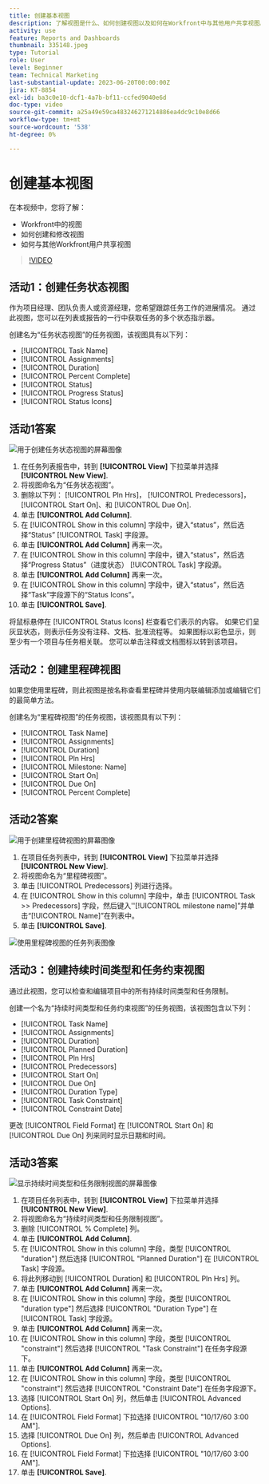 ```yaml
---
title: 创建基本视图
description: 了解视图是什么、如何创建视图以及如何在Workfront中与其他用户共享视图。
activity: use
feature: Reports and Dashboards
thumbnail: 335148.jpeg
type: Tutorial
role: User
level: Beginner
team: Technical Marketing
last-substantial-update: 2023-06-20T00:00:00Z
jira: KT-8854
exl-id: ba3c0e10-dcf1-4a7b-bf11-ccfed9040e6d
doc-type: video
source-git-commit: a25a49e59ca483246271214886ea4dc9c10e8d66
workflow-type: tm+mt
source-wordcount: '538'
ht-degree: 0%

---
```


# 创建基本视图

在本视频中，您将了解：

* Workfront中的视图
* 如何创建和修改视图
* 如何与其他Workfront用户共享视图

>[!VIDEO](https://video.tv.adobe.com/v/335148/?quality=12&learn=on)

## 活动1：创建任务状态视图

作为项目经理、团队负责人或资源经理，您希望跟踪任务工作的进展情况。 通过此视图，您可以在列表或报告的一行中获取任务的多个状态指示器。

创建名为“任务状态视图”的任务视图，该视图具有以下列：

* [!UICONTROL Task Name]
* [!UICONTROL Assignments]
* [!UICONTROL Duration]
* [!UICONTROL Percent Complete]
* [!UICONTROL Status]
* [!UICONTROL Progress Status]
* [!UICONTROL Status Icons]

## 活动1答案

![用于创建任务状态视图的屏幕图像](assets/view-exercise.png)

1. 在任务列表报告中，转到 **[!UICONTROL View]** 下拉菜单并选择 **[!UICONTROL New View]**.
1. 将视图命名为“任务状态视图”。
1. 删除以下列： [!UICONTROL Pln Hrs]， [!UICONTROL Predecessors]， [!UICONTROL Start On]、和 [!UICONTROL Due On].
1. 单击 **[!UICONTROL Add Column]**.
1. 在 [!UICONTROL Show in this column] 字段中，键入“status”，然后选择“Status” [!UICONTROL Task] 字段源。
1. 单击 **[!UICONTROL Add Column]** 再来一次。
1. 在 [!UICONTROL Show in this column] 字段中，键入“status”，然后选择“Progress Status”（进度状态） [!UICONTROL Task] 字段源。
1. 单击 **[!UICONTROL Add Column]** 再来一次。
1. 在 [!UICONTROL Show in this column] 字段中，键入“status”，然后选择“Task”字段源下的“Status Icons”。
1. 单击 **[!UICONTROL Save]**.

将鼠标悬停在 [!UICONTROL Status Icons] 栏查看它们表示的内容。 如果它们呈灰显状态，则表示任务没有注释、文档、批准流程等。 如果图标以彩色显示，则至少有一个项目与任务相关联。 您可以单击注释或文档图标以转到该项目。

## 活动2：创建里程碑视图

如果您使用里程碑，则此视图是按名称查看里程碑并使用内联编辑添加或编辑它们的最简单方法。

创建名为“里程碑视图”的任务视图，该视图具有以下列：

* [!UICONTROL Task Name]
* [!UICONTROL Assignments]
* [!UICONTROL Duration]
* [!UICONTROL Pln Hrs]
* [!UICONTROL Milestone: Name]
* [!UICONTROL Start On]
* [!UICONTROL Due On]
* [!UICONTROL Percent Complete]


## 活动2答案

![用于创建里程碑视图的屏幕图像](assets/view-milestone-exercise-1.png)

1. 在项目任务列表中，转到 **[!UICONTROL View]** 下拉菜单并选择 **[!UICONTROL New View]**.
1. 将视图命名为“里程碑视图”。
1. 单击 [!UICONTROL Predecessors] 列进行选择。
1. 在 [!UICONTROL Show in this column] 字段中，单击 [!UICONTROL Task >> Predecessors] 字段，然后键入&#39;&#39;[!UICONTROL milestone name]”并单击“[!UICONTROL Name]”在列表中。
1. 单击 **[!UICONTROL Save]**.

![使用里程碑视图的任务列表图像](assets/view-milestone-exercise-2.png)

## 活动3：创建持续时间类型和任务约束视图

通过此视图，您可以检查和编辑项目中的所有持续时间类型和任务限制。

创建一个名为“持续时间类型和任务约束视图”的任务视图，该视图包含以下列：

* [!UICONTROL Task Name]
* [!UICONTROL Assignments]
* [!UICONTROL Duration]
* [!UICONTROL Planned Duration]
* [!UICONTROL Pln Hrs]
* [!UICONTROL Predecessors]
* [!UICONTROL Start On]
* [!UICONTROL Due On]
* [!UICONTROL Duration Type]
* [!UICONTROL Task Constraint]
* [!UICONTROL Constraint Date]

更改 [!UICONTROL Field Format] 在 [!UICONTROL Start On] 和 [!UICONTROL Due On] 列来同时显示日期和时间。

## 活动3答案

![显示持续时间类型和任务限制视图的屏幕图像](assets/view-activity-3.png)

1. 在项目任务列表中，转到 **[!UICONTROL View]** 下拉菜单并选择 **[!UICONTROL New View]**.
1. 将视图命名为“持续时间类型和任务限制视图”。
1. 删除 [!UICONTROL % Complete] 列。
1. 单击 **[!UICONTROL Add Column]**.
1. 在 [!UICONTROL Show in this column] 字段，类型 [!UICONTROL "duration"] 然后选择 [!UICONTROL "Planned Duration"] 在 [!UICONTROL Task] 字段源。
1. 将此列移动到 [!UICONTROL Duration] 和 [!UICONTROL Pln Hrs] 列。
1. 单击 **[!UICONTROL Add Column]** 再来一次。
1. 在 [!UICONTROL Show in this column] 字段，类型 [!UICONTROL "duration type"] 然后选择 [!UICONTROL "Duration Type"] 在 [!UICONTROL Task] 字段源。
1. 单击 **[!UICONTROL Add Column]** 再来一次。
1. 在 [!UICONTROL Show in this column] 字段，类型 [!UICONTROL "constraint"] 然后选择 [!UICONTROL "Task Constraint"] 在任务字段源下。
1. 单击 **[!UICONTROL Add Column]** 再来一次。
1. 在 [!UICONTROL Show in this column] 字段，类型 [!UICONTROL "constraint"] 然后选择 [!UICONTROL "Constraint Date"] 在任务字段源下。
1. 选择 [!UICONTROL Start On] 列，然后单击 [!UICONTROL Advanced Options].
1. 在 [!UICONTROL Field Format] 下拉选择 [!UICONTROL "10/17/60 3:00 AM"].
1. 选择 [!UICONTROL Due On] 列，然后单击 [!UICONTROL Advanced Options].
1. 在 [!UICONTROL Field Format] 下拉选择 [!UICONTROL "10/17/60 3:00 AM"].
1. 单击 **[!UICONTROL Save]**.
